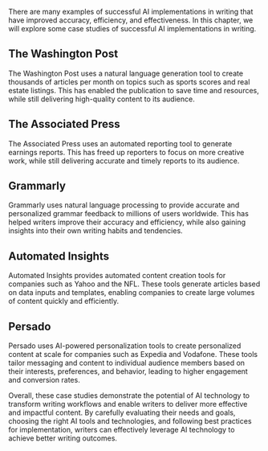 
There are many examples of successful AI implementations in writing that have improved accuracy, efficiency, and effectiveness. In this chapter, we will explore some case studies of successful AI implementations in writing.

The Washington Post
-------------------

The Washington Post uses a natural language generation tool to create thousands of articles per month on topics such as sports scores and real estate listings. This has enabled the publication to save time and resources, while still delivering high-quality content to its audience.

The Associated Press
--------------------

The Associated Press uses an automated reporting tool to generate earnings reports. This has freed up reporters to focus on more creative work, while still delivering accurate and timely reports to its audience.

Grammarly
---------

Grammarly uses natural language processing to provide accurate and personalized grammar feedback to millions of users worldwide. This has helped writers improve their accuracy and efficiency, while also gaining insights into their own writing habits and tendencies.

Automated Insights
------------------

Automated Insights provides automated content creation tools for companies such as Yahoo and the NFL. These tools generate articles based on data inputs and templates, enabling companies to create large volumes of content quickly and efficiently.

Persado
-------

Persado uses AI-powered personalization tools to create personalized content at scale for companies such as Expedia and Vodafone. These tools tailor messaging and content to individual audience members based on their interests, preferences, and behavior, leading to higher engagement and conversion rates.

Overall, these case studies demonstrate the potential of AI technology to transform writing workflows and enable writers to deliver more effective and impactful content. By carefully evaluating their needs and goals, choosing the right AI tools and technologies, and following best practices for implementation, writers can effectively leverage AI technology to achieve better writing outcomes.
